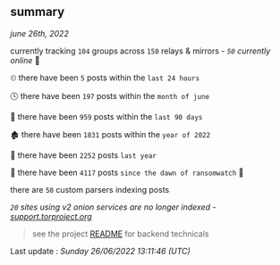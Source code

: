 
## summary
_june 26th, 2022_

currently tracking `104` groups across `150` relays & mirrors - _`50` currently online_ 📡

⏲ there have been `5` posts within the `last 24 hours`

🕓 there have been `197` posts within the `month of june`

📅 there have been `959` posts within the `last 90 days`

🏚 there have been `1831` posts within the `year of 2022`

🚀 there have been `2252` posts `last year`

🦕 there have been `4117` posts `since the dawn of ransomwatch` 🐣

there are `50` custom parsers indexing posts

_`20` sites using v2 onion services are no longer indexed - [support.torproject.org](https://support.torproject.org/onionservices/v2-deprecation/)_

> see the project [README](https://github.com/jmousqueton/ransomwatch#readme) for backend technicals



Last update : _Sunday 26/06/2022 13:11:46 (UTC)_

